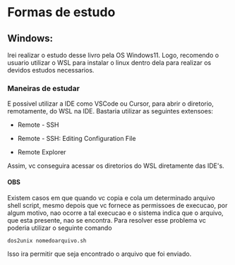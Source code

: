 # Formas de estudo

## Windows:
Irei realizar o estudo desse livro pela OS Windows11. Logo, recomendo o usuario utilizar o WSL para instalar o linux dentro dela para realizar os devidos estudos necessarios.

### Maneiras de estudar
E possivel utilizar a IDE como VSCode ou Cursor, para abrir o diretorio, remotamente, do WSL na IDE. Bastaria utilizar as seguintes extensoes:

- Remote - SSH

- Remote - SSH: Editing Configuration File

- Remote Explorer

Assim, vc conseguira acessar os diretorios do WSL diretamente das IDE's.

#### OBS
Existem casos em que quando vc copia e cola um determinado arquivo shell script, mesmo depois que vc fornece as permissoes de execucao, por algum motivo, nao ocorre a tal execucao e o sistema indica que o arquivo, que esta presente, nao se encontra. Para resolver esse problema vc poderia utilizar o seguinte comando

    dos2unix nomedoarquivo.sh

Isso ira permitir que seja encontrado o arquivo que foi enviado.
